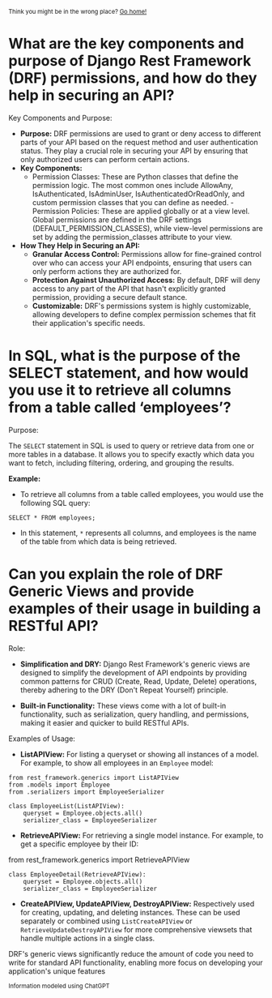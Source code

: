 <sub>Think you might be in the wrong place? [Go home!](../README.md)</sub>

# What are the key components and purpose of Django Rest Framework (DRF) permissions, and how do they help in securing an API?

Key Components and Purpose:

* __Purpose:__ DRF permissions are used to grant or deny access to different parts of your API based on the request method and user authentication status. They play a crucial role in securing your API by ensuring that only authorized users can perform certain actions.
* __Key Components:__
    - Permission Classes: These are Python classes that define the permission logic. The most common ones include AllowAny, IsAuthenticated, IsAdminUser, IsAuthenticatedOrReadOnly, and custom permission classes that you can define as needed.
    -Permission Policies: These are applied globally or at a view level. Global permissions are defined in the DRF settings (DEFAULT_PERMISSION_CLASSES), while view-level permissions are set by adding the permission_classes attribute to your view.
* __How They Help in Securing an API:__
    - __Granular Access Control:__ Permissions allow for fine-grained control over who can access your API endpoints, ensuring that users can only perform actions they are authorized for.
    - __Protection Against Unauthorized Access:__ By default, DRF will deny access to any part of the API that hasn't explicitly granted permission, providing a secure default stance.
    - __Customizable:__ DRF's permissions system is highly customizable, allowing developers to define complex permission schemes that fit their application's specific needs.

# In SQL, what is the purpose of the SELECT statement, and how would you use it to retrieve all columns from a table called ‘employees’?

Purpose:

The `SELECT` statement in SQL is used to query or retrieve data from one or more tables in a database. It allows you to specify exactly which data you want to fetch, including filtering, ordering, and grouping the results.

__Example:__

* To retrieve all columns from a table called employees, you would use the following SQL query:

```
SELECT * FROM employees;
```
* In this statement, `*` represents all columns, and employees is the name of the table from which data is being retrieved.

# Can you explain the role of DRF Generic Views and provide examples of their usage in building a RESTful API?

Role:

* __Simplification and DRY:__ Django Rest Framework's generic views are designed to simplify the development of API endpoints by providing common patterns for CRUD (Create, Read, Update, Delete) operations, thereby adhering to the DRY (Don't Repeat Yourself) principle.

* __Built-in Functionality:__ These views come with a lot of built-in functionality, such as serialization, query handling, and permissions, making it easier and quicker to build RESTful APIs.

Examples of Usage:

* __ListAPIView:__ For listing a queryset or showing all instances of a model. For example, to show all employees in an `Employee` model:

```
from rest_framework.generics import ListAPIView
from .models import Employee
from .serializers import EmployeeSerializer

class EmployeeList(ListAPIView):
    queryset = Employee.objects.all()
    serializer_class = EmployeeSerializer
```
* __RetrieveAPIView:__ For retrieving a single model instance. For example, to get a specific employee by their ID:

from rest_framework.generics import RetrieveAPIView

```
class EmployeeDetail(RetrieveAPIView):
    queryset = Employee.objects.all()
    serializer_class = EmployeeSerializer
```

* __CreateAPIView, UpdateAPIView, DestroyAPIView:__ Respectively used for creating, updating, and deleting instances. These can be used separately or combined using `ListCreateAPIView` or `RetrieveUpdateDestroyAPIView` for more comprehensive viewsets that handle multiple actions in a single class.

DRF's generic views significantly reduce the amount of code you need to write for standard API functionality, enabling more focus on developing your application's unique features

<sub>Information modeled using ChatGPT</sub>
